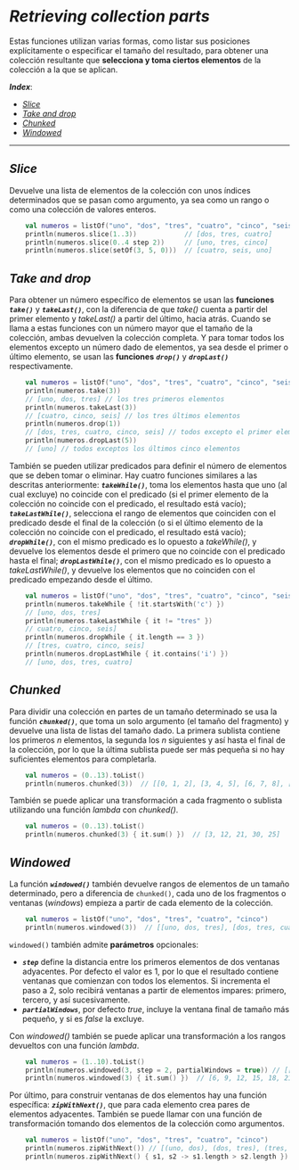 <h1><i>Retrieving collection parts</i></h1>

Estas funciones utilizan varias formas, como listar sus posiciones explícitamente o especificar el tamaño del resultado, para obtener una colección resultante que **selecciona y toma ciertos elementos** de la colección a la que se aplican.

***Index***:
<!-- TOC -->
  * [*Slice*](#slice)
  * [*Take and drop*](#take-and-drop)
  * [*Chunked*](#chunked)
  * [*Windowed*](#windowed)
<!-- TOC -->

---

## *Slice*
Devuelve una lista de elementos de la colección con unos índices determinados que se pasan como argumento, ya sea como un rango o como una colección de valores enteros.

```kotlin
    val numeros = listOf("uno", "dos", "tres", "cuatro", "cinco", "seis")
    println(numeros.slice(1..3))            // [dos, tres, cuatro]
    println(numeros.slice(0..4 step 2))     // [uno, tres, cinco]
    println(numeros.slice(setOf(3, 5, 0)))  // [cuatro, seis, uno]
```

## *Take and drop*
Para obtener un número específico de elementos se usan las **funciones** ***``take()``*** y ***``takeLast()``***, con la diferencia de que *take()* cuenta a partir del primer elemento y *takeLast()* a partir del último, hacia atrás. Cuando se llama a estas funciones con un número mayor que el tamaño de la colección, ambas devuelven la colección completa. Y para tomar todos los elementos excepto un número dado de elementos, ya sea desde el primer o último elemento, se usan las **funciones** ***``drop()``*** y ***``dropLast()``*** respectivamente.

```kotlin
    val numeros = listOf("uno", "dos", "tres", "cuatro", "cinco", "seis")
    println(numeros.take(3))     
    // [uno, dos, tres] // los tres primeros elementos
    println(numeros.takeLast(3)) 
    // [cuatro, cinco, seis] // los tres últimos elementos
    println(numeros.drop(1))     
    // [dos, tres, cuatro, cinco, seis] // todos excepto el primer elemento
    println(numeros.dropLast(5)) 
    // [uno] // todos exceptos los últimos cinco elementos
```

También se pueden utilizar predicados para definir el número de elementos que se deben tomar o eliminar. Hay cuatro funciones similares a las descritas anteriormente: ***``takeWhile()``***, toma los elementos hasta que uno (al cual excluye) no coincide con el predicado (si el primer elemento de la colección no coincide con el predicado, el resultado está vacío); ***``takeLastWhile()``***, selecciona el rango de elementos que coinciden con el predicado desde el final de la colección (o si el último elemento de la colección no coincide con el predicado, el resultado está vacío); ***``dropWhile()``***, con el mismo predicado es lo opuesto a *takeWhile()*, y devuelve los elementos desde el primero que no coincide con el predicado hasta el final; ***``dropLastWhile()``***, con el mismo predicado es lo opuesto a *takeLastWhile()*, y devuelve los elementos que no coinciden con el predicado empezando desde el último.

```kotlin
    val numeros = listOf("uno", "dos", "tres", "cuatro", "cinco", "seis")
    println(numeros.takeWhile { !it.startsWith('c') })
    // [uno, dos, tres]
    println(numeros.takeLastWhile { it != "tres" })
    // cuatro, cinco, seis]
    println(numeros.dropWhile { it.length == 3 })
    // [tres, cuatro, cinco, seis]
    println(numeros.dropLastWhile { it.contains('i') })
    // [uno, dos, tres, cuatro]
```

## *Chunked*
Para dividir una colección en partes de un tamaño determinado se usa la función ***``chunked()``***, que toma un solo argumento (el tamaño del fragmento) y devuelve una lista de listas del tamaño dado. La primera sublista contiene los primeros *n* elementos, la segunda los *n* siguientes y así hasta el final de la colección, por lo que la última sublista puede ser más pequeña si no hay suficientes elementos para completarla.

```kotlin
    val numeros = (0..13).toList()
    println(numeros.chunked(3))  // [[0, 1, 2], [3, 4, 5], [6, 7, 8], [9, 10, 11], [12, 13]]
```

También se puede aplicar una transformación a cada fragmento o sublista utilizando una función *lambda* con *chunked()*.

```kotlin
    val numeros = (0..13).toList()
    println(numeros.chunked(3) { it.sum() })  // [3, 12, 21, 30, 25]
```

## *Windowed*
La función ***``windowed()``*** también devuelve rangos de elementos de un tamaño determinado, pero a diferencia de ``chunked()``, cada uno de los fragmentos o ventanas (*windows*) empieza a partir de cada elemento de la colección.

```kotlin
    val numeros = listOf("uno", "dos", "tres", "cuatro", "cinco")
    println(numeros.windowed(3))  // [[uno, dos, tres], [dos, tres, cuatro], [tres, cuatro, cinco]]
```

``windowed()`` también admite **parámetros** opcionales: 

* ***``step``*** define la distancia entre los primeros elementos de dos ventanas adyacentes. Por defecto el valor es 1, por lo que el resultado contiene ventanas que comienzan con todos los elementos. Si incrementa el paso a 2, solo recibirá ventanas a partir de elementos impares: primero, tercero, y así sucesivamente.
* ***``partialWindows``***, por defecto *true*, incluye la ventana final de tamaño más pequeño, y si es *false* la excluye.

Con *windowed()* también se puede aplicar una transformación a los rangos devueltos con una función *lambda*.

```kotlin
    val numeros = (1..10).toList()
    println(numeros.windowed(3, step = 2, partialWindows = true)) // [[1, 2, 3], [3, 4, 5], [5, 6, 7], [7, 8, 9], [9, 10]]
    println(numeros.windowed(3) { it.sum() })  // [6, 9, 12, 15, 18, 21, 24, 27]
```

Por último, para construir ventanas de dos elementos hay una función específica: ***``zipWithNext()``***, que para cada elemento crea pares de elementos adyacentes. También se puede llamar con una función de transformación tomando dos elementos de la colección como argumentos.

```kotlin
    val numeros = listOf("uno", "dos", "tres", "cuatro", "cinco")
    println(numeros.zipWithNext()) // [(uno, dos), (dos, tres), (tres, cuatro), (cuatro, cinco)]
    println(numeros.zipWithNext() { s1, s2 -> s1.length > s2.length }) // [false, false, false, true]
```
